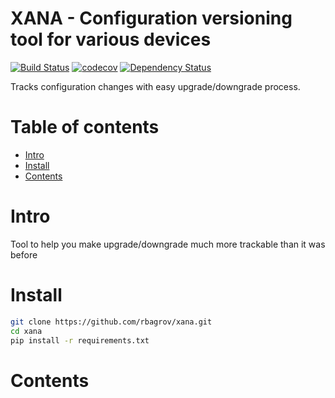 XANA - Configuration versioning tool for various devices
========

[![Build Status](https://travis-ci.org/rbagrov/xana.svg?branch=master)](https://travis-ci.org/rbagrov/xana)
[![codecov](https://codecov.io/gh/rbagrov/xana/branch/master/graph/badge.svg)](https://codecov.io/gh/rbagrov/xana)
[![Dependency Status](https://gemnasium.com/badges/github.com/rbagrov/xana.svg)](https://gemnasium.com/github.com/rbagrov/xana)



Tracks configuration changes with easy upgrade/downgrade process.

Table of contents
=================

- [Intro](#intro)
- [Install](#install)
- [Contents](#contents)


Intro
==========

Tool to help you make upgrade/downgrade much more trackable than it was before


Install
=========

```bash
git clone https://github.com/rbagrov/xana.git
cd xana
pip install -r requirements.txt
```

Contents
=======



